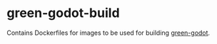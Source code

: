 # green-godot-build

Contains Dockerfiles for images to be used for building [green-godot](https://github.com/Wolf-Pack-Clan/green-godot).
